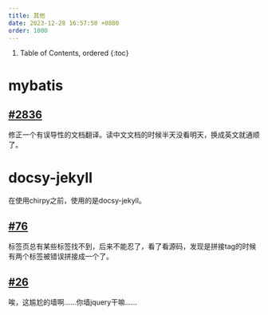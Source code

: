 ```yaml
---
title: 其他
date: 2023-12-28 16:57:50 +0800
order: 1000
---
```


1. Table of Contents, ordered
{:toc}

# mybatis
## [#2836](https://github.com/mybatis/mybatis-3/pull/2836)
修正一个有误导性的文档翻译。读中文文档的时候半天没看明天，换成英文就通顺了。

# docsy-jekyll
在使用chirpy之前，使用的是docsy-jekyll。

## [#76](https://github.com/vsoch/docsy-jekyll/pull/76)
标签页总有某些标签找不到，后来不能忍了，看了看源码，发现是拼接tag的时候有两个标签被错误拼接成一个了。

## [#26](https://github.com/vsoch/docsy-jekyll/pull/26)
唉，这尴尬的墙啊……你墙jquery干嘛……
